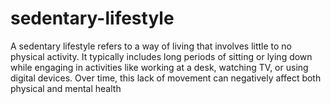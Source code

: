 # sedentary-lifestyle
A sedentary lifestyle refers to a way of living that involves little to no physical activity. It typically includes long periods of sitting or lying down while engaging in activities like working at a desk, watching TV, or using digital devices. Over time, this lack of movement can negatively affect both physical and mental health

